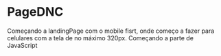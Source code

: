 # PageDNC
Começando a landingPage com o mobile fisrt, onde começo a fazer para celulares com a tela de no máximo 320px. 
Começando a parte de JavaScript
